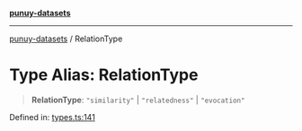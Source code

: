 [**punuy-datasets**](../README.md)

***

[punuy-datasets](../README.md) / RelationType

# Type Alias: RelationType

> **RelationType**: `"similarity"` \| `"relatedness"` \| `"evocation"`

Defined in: [types.ts:141](https://github.com/andrefs/punuy-datasets/blob/3413d5c3c99ff7a5f3e3119e9e49982cd29a4de8/src/lib/types.ts#L141)
